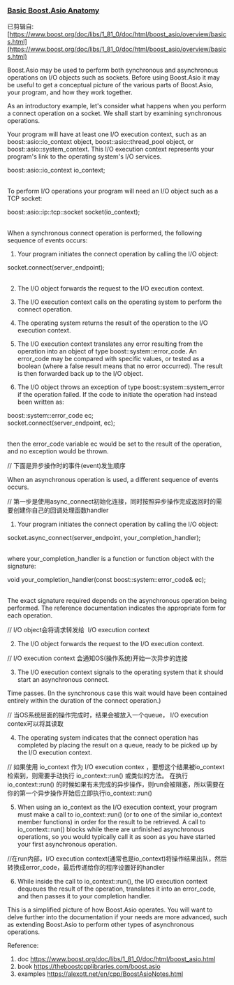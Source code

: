 
###  [Basic Boost.Asio Anatomy](https://www.boost.org/doc/libs/1_81_0/doc/html/boost_asio/overview/basics.html "Basic Boost.Asio Anatomy")

已剪辑自: [https://www.boost.org/doc/libs/1_81_0/doc/html/boost_asio/overview/basics.html](https://www.boost.org/doc/libs/1_81_0/doc/html/boost_asio/overview/basics.html)

Boost.Asio may be used to perform both synchronous and asynchronous operations on I/O objects such as sockets. Before using Boost.Asio it may be useful to get a conceptual picture of the various parts of Boost.Asio, your program, and how they work together.

As an introductory example, let's consider what happens when you perform a connect operation on a socket. We shall start by examining synchronous operations.

Your program will have at least one I/O execution context, such as an boost::asio::io_context object, boost::asio::thread_pool object, or boost::asio::system_context. This I/O execution context represents your program's link to the operating system's I/O services.

boost::asio::io_context io_context;  
 

To perform I/O operations your program will need an I/O object such as a TCP socket:

boost::asio::ip::tcp::socket socket(io_context);  
 

When a synchronous connect operation is performed, the following sequence of events occurs:

1. Your program initiates the connect operation by calling the I/O object:

socket.connect(server_endpoint);  
 

2. The I/O object forwards the request to the I/O execution context.

3. The I/O execution context calls on the operating system to perform the connect operation.

4. The operating system returns the result of the operation to the I/O execution context.

5. The I/O execution context translates any error resulting from the operation into an object of type boost::system::error_code. An error_code may be compared with specific values, or tested as a boolean (where a false result means that no error occurred). The result is then forwarded back up to the I/O object.

6. The I/O object throws an exception of type boost::system::system_error if the operation failed. If the code to initiate the operation had instead been written as:

boost::system::error_code ec;  
socket.connect(server_endpoint, ec);  
 

then the error_code variable ec would be set to the result of the operation, and no exception would be thrown.

// 下面是异步操作时的事件(event)发生顺序

When an asynchronous operation is used, a different sequence of events occurs.

// 第一步是使用async_connect初始化连接，同时按照异步操作完成返回时的需要创建你自己的回调处理函数handler

1. Your program initiates the connect operation by calling the I/O object:

socket.async_connect(server_endpoint, your_completion_handler);  
 

where your_completion_handler is a function or function object with the signature:

void your_completion_handler(const boost::system::error_code& ec);  
 

The exact signature required depends on the asynchronous operation being performed. The reference documentation indicates the appropriate form for each operation.

// I/O object会将请求转发给  I/O execution context

2. The I/O object forwards the request to the I/O execution context.

// I/O execution context 会通知OS(操作系统)开始一次异步的连接

3. The I/O execution context signals to the operating system that it should start an asynchronous connect.

Time passes. (In the synchronous case this wait would have been contained entirely within the duration of the connect operation.)

// 当OS系统层面的操作完成时，结果会被放入一个queue， I/O execution contex可以将其读取

4. The operating system indicates that the connect operation has completed by placing the result on a queue, ready to be picked up by the I/O execution context.

// 如果使用 io_context 作为 I/O execution contex ，要想这个结果被io_context检索到，则需要手动执行 io_context::run() 或类似的方法。 在执行 io_context::run() 的时候如果有未完成的异步操作，则run会被阻塞，所以需要在你的第一个异步操作开始后立即执行io_context::run()

5. When using an io_context as the I/O execution context, your program must make a call to io_context::run() (or to one of the similar io_context member functions) in order for the result to be retrieved. A call to io_context::run() blocks while there are unfinished asynchronous operations, so you would typically call it as soon as you have started your first asynchronous operation.

//在run内部，I/O execution context(通常也是io_context)将操作结果出队，然后转换成error_code，最后传递给你的程序设置好的handler

6. While inside the call to io_context::run(), the I/O execution context dequeues the result of the operation, translates it into an error_code, and then passes it to your completion handler.

This is a simplified picture of how Boost.Asio operates. You will want to delve further into the documentation if your needs are more advanced, such as extending Boost.Asio to perform other types of asynchronous operations.


Reference: 
1. doc https://www.boost.org/doc/libs/1_81_0/doc/html/boost_asio.html
2. book https://theboostcpplibraries.com/boost.asio
3. examples https://alexott.net/en/cpp/BoostAsioNotes.html